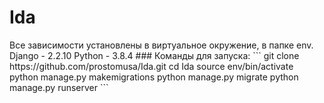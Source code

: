 <h1> Ida </h1>
Все зависимости установлены в виртуальное окружение, в папке env.
Django - 2.2.10
Python - 3.8.4
### Команды для запуска:
```
git clone https://github.com/prostomusa/Ida.git
cd Ida
source env/bin/activate
python manage.py makemigrations
python manage.py migrate
python manage.py runserver
```
